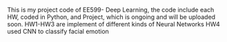 This is my project code of EE599- Deep Learning, the code include each HW, coded in Python, and Project, which is ongoing and will be uploaded
soon.
HW1-HW3 are implement of different kinds of Neural Networks
HW4 used CNN to classify facial emotion 
